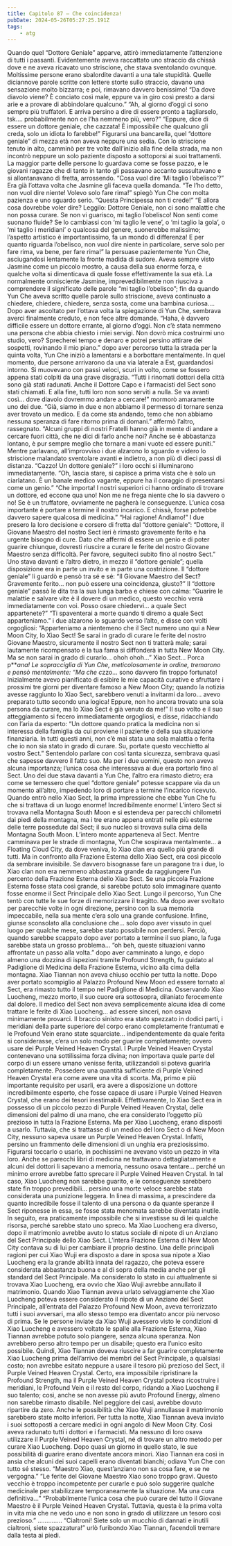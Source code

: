 ```yaml
---
title: Capitolo 87 – Che coincidenza!
pubDate: 2024-05-26T05:27:25.191Z
tags:
    - atg
---
```



Quando quel “Dottore Geniale” apparve, attirò immediatamente l’attenzione di tutti i passanti. Evidentemente aveva raccattato uno straccio da chissà dove e ne aveva ricavato uno striscione, che stava sventolando ovunque. Moltissime persone erano sbalordite davanti a una tale stupidità. Quelle diciannove parole scritte con lettere storte sullo straccio, davano una sensazione molto bizzarra; e poi, rimavano davvero benissimo!
“Da dove diavolo viene? È conciato così male, eppure va in giro così presto a darsi arie e a provare di abbindolare qualcuno.”
“Ah, al giorno d’oggi ci sono sempre più truffatori. E arriva persino a dire di essere pronto a tagliarselo, tsk…. probabilmente non ce l’ha nemmeno più, vero?”
“Eppure, dice di essere un dottore geniale, che cazzata! È impossibile che qualcuno gli creda, solo un idiota lo farebbe!”
Figurarsi una bancarella, quel “dottore geniale” di mezza età non aveva neppure una sedia. Con lo striscione tenuto in alto, camminò per tre volte dall’inizio alla fine della strada, ma non incontrò neppure un solo paziente disposto a sottoporsi ai suoi trattamenti. La maggior parte delle persone lo guardava come se fosse pazzo, e le giovani ragazze che di tanto in tanto gli passavano accanto sussultavano e si allontanavano di fretta, arrossendo.
“Cosa vuol dire ‘Mi taglio l’obelisco’?”
Era già l’ottava volta che Jasmine gli faceva quella domanda.
“Te l’ho detto, non vuol dire niente! Volevo solo fare rima!” spiegò Yun Che con molta pazienza e uno sguardo serio.
“Questa Principessa non ti crede!”
“E allora cosa dovrebbe voler dire? Leggilo: Dottore Geniale, non ci sono malattie che non possa curare. Se non vi guarisco, mi taglio l’obelisco! Non senti come suonano fluide? Se lo cambiassi con ‘mi taglio le vene’, o ‘mi taglio la gola’, o ‘mi taglio i meridiani’ o qualcosa del genere, suonerebbe malissimo; l’aspetto artistico è importantissimo, fa un mondo di differenza! E per quanto riguarda l’obelisco, non vuol dire niente in particolare, serve solo per fare rima, va bene, per fare rima!” la persuase pazientemente Yun Che, asciugandosi lentamente la fronte madida di sudore.
Aveva sempre visto Jasmine come un piccolo mostro, a causa della sua enorme forza, e qualche volta si dimenticava di quale fosse effettivamente la sua età. La normalmente onnisciente Jasmine, imprevedibilmente non riusciva a comprendere il significato delle parole “mi taglio l’obelisco”; fin da quando Yun Che aveva scritto quelle parole sullo striscione, aveva continuato a chiedere, chiedere, chiedere, senza sosta, come una bambina curiosa….
Dopo aver ascoltato per l’ottava volta la spiegazione di Yun Che, sembrava averci finalmente creduto, e non fece altre domande.
“Haha, è davvero difficile essere un dottore errante, al giorno d’oggi. Non c’è stata nemmeno una persona che abbia chiesto i miei servigi. Non dovrò mica costruirmi uno studio, vero? Sprecherei tempo e denaro e potrei persino attirare dei sospetti, rovinando il mio piano.” dopo aver percorso tutta la strada per la quinta volta, Yun Che iniziò a lamentarsi e a borbottare mentalmente.
In quel momento, due persone arrivarono da una via laterale a Est, guardandosi intorno. Si muovevano con passi veloci, scuri in volto, come se fossero appena stati colpiti da una grave disgrazia.
“Tutti i rinomati dottori della città sono già stati radunati. Anche il Dottore Capo e i farmacisti del Sect sono stati chiamati. E alla fine, tutti loro non sono serviti a nulla. Se va avanti così… dove diavolo dovremmo andare a cercare!” mormorò amaramente uno dei due.
“Già, siamo in due e non abbiamo il permesso di tornare senza aver trovato un medico. E da come sta andando, temo che non abbiamo nessuna speranza di fare ritorno prima di domani.” affermò l’altro, rassegnato.
“Alcuni gruppi di nostri Fratelli hanno già in mente di andare a cercare fuori città, che ne dici di farlo anche noi? Anche se è abbastanza lontano, è pur sempre meglio che tornare a mani vuote ed essere puniti.”
Mentre parlavano, all’improvviso i due alzarono lo sguardo e videro lo striscione malandato sventolare avanti e indietro, a non più di dieci passi di distanza.
“Cazzo! Un dottore geniale?” i loro occhi si illuminarono immediatamente.
“Oh, lascia stare, si capisce a prima vista che è solo un ciarlatano. È un banale medico vagante, eppure ha il coraggio di presentarsi come un genio.”
“Che importa! I nostri superiori ci hanno ordinato di trovare un dottore, ed eccone qua uno! Non me ne frega niente che lo sia davvero o no! Se è un truffatore, ovviamente ne pagherà le conseguenze. L’unica cosa importante è portare a termine il nostro incarico. E chissà, forse potrebbe davvero sapere qualcosa di medicina.”
“Hai ragione! Andiamo!”
I due presero la loro decisione e corsero di fretta dal “dottore geniale”: “Dottore, il Giovane Maestro del nostro Sect ieri è rimasto gravemente ferito e ha urgente bisogno di cure. Dato che affermi di essere un genio e di poter guarire chiunque, dovresti riuscire a curare le ferite del nostro Giovane Maestro senza difficoltà. Per favore, seguiteci subito fino al nostro Sect.”
Uno stava davanti e l’altro dietro, in mezzo il “dottore geniale”; quella disposizione era in parte un invito e in parte una costrizione. Il “dottore geniale” li guardò e pensò tra sé e sé: “Il Giovane Maestro del Sect? Gravemente ferito… non può essere una coincidenza, giusto?”
Il “dottore geniale” passò le dita tra la sua lunga barba e chiese con calma: “Guarire le malattie e salvare vite è il dovere di un medico, questo vecchio verrà immediatamente con voi. Posso osare chiedervi… a quale Sect appartenete?”
“Ti spaventerai a morte quando ti diremo a quale Sect apparteniamo.” i due alzarono lo sguardo verso l’alto, e disse con volti orgogliosi: “Apparteniamo a nientemeno che il Sect numero uno qui a New Moon City, lo Xiao Sect! Se sarai in grado di curare le ferite del nostro Giovane Maestro, sicuramente il nostro Sect non ti tratterà male; sarai lautamente ricompensato e la tua fama si diffonderà in tutta New Moon City. Ma se non sarai in grado di curarlo… ohoh ohoh…”
Xiao Sect…
Porca p***ana!
Le sopracciglia di Yun Che, meticolosamente in ordine, tremarono e pensò mentalmente: “Ma che c*zzo… sono davvero fin troppo fortunato! Inizialmente avevo pianificato di esibire le mie capacità curative e sfruttare i prossimi tre giorni per diventare famoso a New Moon City; quando la notizia avesse raggiunto lo Xiao Sect, sarebbero venuti a invitarmi da loro… avevo preparato tutto secondo una logica! Eppure, non ho ancora trovato una sola persona da curare, ma lo Xiao Sect è già venuto da me!”
Il suo volto e il suo atteggiamento si fecero immediatamente orgogliosi, e disse, ridacchiando con l’aria da esperto: “Un dottore quando pratica la medicina non si interessa della famiglia da cui proviene il paziente o della sua situazione finanziaria. In tutti questi anni, non c’è mai stata una sola malattia o ferita che io non sia stato in grado di curare. Su, portate questo vecchietto al vostro Sect.”
Sentendolo parlare con così tanta sicurezza, sembrava quasi che sapesse davvero il fatto suo. Ma per i due uomini, questo non aveva alcuna importanza; l’unica cosa che interessava ai due era portarlo fino al Sect. Uno dei due stava davanti a Yun Che, l’altro era rimasto dietro; era come se temessero che quel “dottore geniale” potesse scappare via da un momento all’altro, impedendo loro di portare a termine l’incarico ricevuto.
Quando entrò nello Xiao Sect, la prima impressione che ebbe Yun Che fu che si trattava di un luogo enorme! Incredibilmente enorme!
L’intero Sect si trovava nella Montagna South Moon e si estendeva per parecchi chilometri dai piedi della montagna, ma i tre erano appena entrati nelle più esterne delle terre possedute dal Sect; il suo nucleo si trovava sulla cima della Montagna South Moon. L’intero monte apparteneva al Sect. Mentre camminava per le strade di montagna, Yun Che sospirava mentalmente… a Floating Cloud City, da dove veniva, lo Xiao clan era quello più grande di tutti. Ma in confronto alla Frazione Esterna dello Xiao Sect, era così piccolo da sembrare invisibile. Se davvero bisognasse fare un paragone tra i due, lo Xiao clan non era nemmeno abbastanza grande da raggiungere l’un percento della Frazione Esterna dello Xiao Sect.
Se una piccola Frazione Esterna fosse stata così grande, si sarebbe potuto solo immaginare quanto fosse enorme il Sect Principale dello Xiao Sect.
Lungo il percorso, Yun Che tentò con tutte le sue forze di memorizzare il tragitto. Ma dopo aver svoltato per parecchie volte in ogni direzione, persino con la sua memoria impeccabile, nella sua mente c’era solo una grande confusione. Infine, giunse sconsolato alla conclusione che… solo dopo aver vissuto in quel luogo per qualche mese, sarebbe stato possibile non perdersi.
Perciò, quando sarebbe scappato dopo aver portato a termine il suo piano, la fuga sarebbe stata un grosso problema… “oh beh, queste situazioni vanno affrontate un passo alla volta.”
dopo aver camminato a lungo, e dopo almeno una dozzina di ispezioni tramite Profound Strength, fu guidato al Padiglione di Medicina della Frazione Esterna, vicino alla cima della montagna.
Xiao Tiannan non aveva chiuso occhio per tutta la notte.
Dopo aver portato scompiglio al Palazzo Profound New Moon ed essere tornato al Sect, era rimasto tutto il tempo nel Padiglione di Medicina. Osservando Xiao Luocheng, mezzo morto, il suo cuore era sottosopra, dilaniato ferocemente dal dolore. Il medico del Sect non aveva semplicemente alcuna idea di come trattare le ferite di Xiao Luocheng… ad essere sinceri, non osava minimamente provarci.
Il braccio sinistro era stato spezzato in dodici parti, i meridiani della parte superiore del corpo erano completamente frantumati e le Profound Vein erano state squarciate… indipendentemente da quale ferita si considerasse, c’era un solo modo per guarire completamente; ovvero usare dei Purple Veined Heaven Crystal. I Purple Veined Heaven Crystal contenevano una sottilissima forza divina; non importava quale parte del corpo di un essere umano venisse ferita, utilizzandoli si poteva guarirla completamente. Possedere una quantità sufficiente di Purple Veined Heaven Crystal era come avere una vita di scorta. Ma, primo e più importante requisito per usarli, era avere a disposizione un dottore incredibilmente esperto, che fosse capace di usare i Purple Veined Heaven Crystal, che erano dei tesori inestimabili.
Effettivamente, lo Xiao Sect era in possesso di un piccolo pezzo di Purple Veined Heaven Crystal, delle dimensioni del palmo di una mano, che era considerato l’oggetto più prezioso in tutta la Frazione Esterna. Ma per Xiao Luocheng, erano disposti a usarlo. Tuttavia, che si trattasse di un medico del loro Sect o di New Moon City, nessuno sapeva usare un Purple Veined Heaven Crystal. Infatti, persino un frammento delle dimensioni di un unghia era preziosissimo. Figurarsi toccarlo o usarlo, in pochissimi ne avevano visto un pezzo in vita loro. Anche se parecchi libri di medicina ne trattavano dettagliatamente e alcuni dei dottori li sapevano a memoria, nessuno osava tentare… perché un minimo errore avrebbe fatto sprecare il Purple Veined Heaven Crystal. In tal caso, Xiao Luocheng non sarebbe guarito, e le conseguenze sarebbero state fin troppo prevedibili… persino una morte veloce sarebbe stata considerata una punizione leggera.
In linea di massima, a prescindere da quanto incredibile fosse il talento di una persona o da quante speranze il Sect riponesse in essa, se fosse stata menomata sarebbe diventata inutile. In seguito, era praticamente impossibile che si investisse su di lei qualche risorsa, perché sarebbe stato uno spreco. Ma Xiao Luocheng era diverso, dopo il matrimonio avrebbe avuto lo status sociale di nipote di un Anziano del Sect Principale dello Xiao Sect. L’intera Frazione Esterna di New Moon City contava su di lui per cambiare il proprio destino. Una delle principali ragioni per cui Xiao Wuji era disposto a dare in sposa sua nipote a Xiao Luocheng era la grande abilità innata del ragazzo, che poteva essere considerata abbastanza buona e al di sopra della media anche per gli standard del Sect Principale. Ma considerato lo stato in cui attualmente si trovava Xiao Luocheng, era ovvio che Xiao Wuji avrebbe annullato il matrimonio.
Quando Xiao Tiannan aveva urlato selvaggiamente che Xiao Luocheng poteva essere considerato il nipote di un Anziano del Sect Principale, all’entrata del Palazzo Profound New Moon, aveva terrorizzato tutti i suoi avversari, ma allo stesso tempo era diventato ancor più nervoso di prima. Se le persone inviate da Xiao Wuji avessero visto le condizioni di Xiao Luocheng e avessero voltato le spalle alla Frazione Esterna, Xiao Tiannan avrebbe potuto solo piangere, senza alcuna speranza. Non avrebbero perso altro tempo per un disabile; questo era l’unico esito possibile.
Quindi, Xiao Tiannan doveva riuscire a far guarire completamente Xiao Luocheng prima dell’arrivo dei membri del Sect Principale, a qualsiasi costo; non avrebbe esitato neppure a usare il tesoro più prezioso del Sect, il Purple Veined Heaven Crystal. Certo, era impossibile ripristinare la Profound Strength, ma il Purple Veined Heaven Crystal poteva ricostruire i meridiani, le Profound Vein e il resto del corpo, ridando a Xiao Luocheng il suo talento; così, anche se non avesse più avuto Profound Energy, almeno non sarebbe rimasto disabile. Nel peggiore dei casi, avrebbe dovuto ripartire da zero. Anche le possibilità che Xiao Wuji annullasse il matrimonio sarebbero state molto inferiori.
Per tutta la notte, Xiao Tiannan aveva inviato i suoi sottoposti a cercare medici in ogni angolo di New Moon City. Così aveva radunato tutti i dottori e i farmacisti. Ma nessuno di loro osava utilizzare il Purple Veined Heaven Crystal, né di trovare un altro metodo per curare Xiao Luocheng. Dopo quasi un giorno in quello stato, le sue possibilità di guarire erano diventate ancora minori. Xiao Tiannan era così in ansia che alcuni dei suoi capelli erano diventati bianchi; odiava Yun Che con tutto sé stesso.
“Maestro Xiao, quest’anziano non sa cosa fare, e se ne vergogna.”
“Le ferite del Giovane Maestro Xiao sono troppo gravi. Questo vecchio è troppo incompetente per curarle e può solo suggerire qualche medicinale per stabilizzare temporaneamente la situazione. Ma una cura definitiva…”
“Probabilmente l’unica cosa che può curare del tutto il Giovane Maestro è il Purple Veined Heaven Crystal. Tuttavia, questa è la prima volta in vita mia che ne vedo uno e non sono in grado di utilizzare un tesoro così prezioso.”
…………..
“Cialtroni! Siete solo un mucchio di dannati e inutili cialtroni, siete spazzatura!” urlò furibondo Xiao Tiannan, facendoli tremare dalla testa ai piedi.



